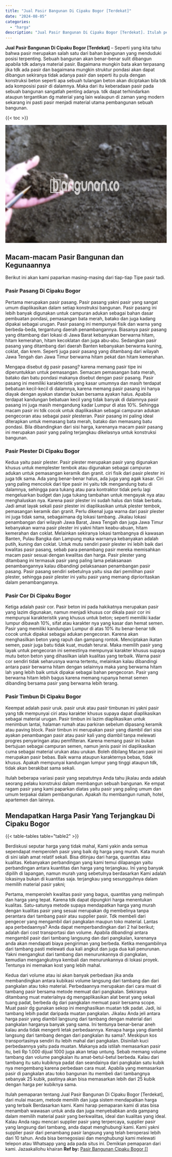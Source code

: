 ```yaml
---
title: "Jual Pasir Bangunan Di Cipaku Bogor [Terdekat]"
date: "2024-08-05"
categories: 
  - "harga"
description: "Jual Pasir Bangunan Di Cipaku Bogor [Terdekat]. Itulah pemaparan tentang Jual Pasir Bangunan Di Cipaku Bogor [Terdekat], dari mulai macam, metode memilih d..."
---
```


**Jual Pasir Bangunan Di Cipaku Bogor \[Terdekat\]** – Seperti yang kita tahu bahwa pasir merupakan salah satu dari bahan bangunan yang menduduki posisi terpenting. Sebuah bangunan akan benar-benar sulit dibangun apabila tdk adanya material pasir. Bagaimana mungkin bata akan terpasang jika tdk ada pasir dan bagaimana mungkin struktur pondasi akan dapat dibangun sekiranya tidak adanya pasir dan seperti itu pula dengan konstruksi beton seperti apa sebuah tulangan beton akan diciptakan bila tdk ada komposisi pasir di dalamnya. Maka dari itu keberadaan pasir pada sebuah bangunan sangatlah penting adanya. tdk dapat terhindarkan ataupun tergantikan dg material yang lain walaupun di zaman yang modern sekarang ini pasti pasir menjadi material utama pembangunan sebuah bangunan.

{{< toc >}}

![Jual Pasir Bangunan Di Cipaku Bogor [Terdekat]](/images/jual-pasir-bangunan-55.png)

## Macam-macam Pasir Bangunan dan Kegunaannya

Berikut ini akan kami paparkan masing-masing dari tiap-tiap Tipe pasir tadi.

### Pasir Pasang Di Cipaku Bogor

Pertama merupakan pasir pasang. Pasir pasang yakni pasir yang sangat umum diaplikasikan dalam setiap konstruksi bangunan. Pasir pasang ini lebih banyak digunakan untuk campuran adukan sebagai bahan dasar pembuatan pondasi, pemasangan bata merah, batako dan juga kadang dipakai sebagai urugan. Pasir pasang ini mempunyai fisik dan warna yang berbeda-beda, tergantung daerah penambangannya. Biasanya pasir pasang yang ditambang dari lokasi di Jawa Barat kebanyakan berwarna hitam, hitam kemerahan, hitam kecoklatan dan juga abu-abu. Sedangkan pasir pasang yang ditambang dari daerah Banten kebanyakan berwarna kuning, coklat, dan krem. Seperti juga pasir pasang yang ditambang dari wilayah Jawa Tengah dan Jawa Timur berwarna hitam pekat dan hitam kemerahan.

Mengapa disebut dg pasir pasang? karena memang pasir tipe ini diperuntukkan untuk pemasangan. Semacam pemasangan bata merah, batako dan batu pondasi makanya disebut dengan pasir pasang. Pasir pasang ini memiliki karakteristik yang kasar umumnya dan masih terdapat bebatuan kecil-kecil di dalamnya, karena memang pasir pasang ini hanya diayak dengan ayakan standar bukan bersama ayakan halus. Apabila terdapat kandungan bebatuan kecil yang tidak banyak di dalamnya pasir pasang ini juga masih mengandung kadar Lumpur di atas 10%. Sehingga macam pasir ini tdk cocok untuk diaplikasikan sebagai campuran adukan pengecoran atau sebagai pasir plesteran. Pasir pasang ini paling ideal diterapkan untuk memasang bata merah, batako dan memasang batu pondasi. Bila dibandingkan dari sisi harga, karenanya macam pasir pasang ini merupakan pasir yang paling terjangkau dikelasnya untuk konstruksi bangunan.

### Pasir Plester Di Cipaku Bogor

Kedua yaitu pasir plester. Pasir plester merupakan pasir yang digunakan khusus untuk memplester tembok atau digunakan sebagai campuran adukan untuk pemasangan keramik dan granit. ciri fisik dari pasir plester ini juga tdk sama. Ada yang benar-benar halus, ada juga yang agak kasar. Ciri yang paling mencolok dari tipe pasir ini yaitu tdk mengandung batu di dalamnya, sehingga para tukang atau para kontraktor tidak perlu lagi mengeluarkan budget dan juga tukang tambahan untuk mengayak nya atau menghaluskan nya. Karena pasir plester ini sudah halus dan tidak berbatu. Jadi amat layak sekali pasir plester ini diaplikasikan untuk plester tembok, pemasangan keramik dan granit. Perlu dikenal juga warna dari pasir plester ini juga tidak sama, sebagaimana dg lokasi tambang. Jikalau lokasi penambangan dari wilayah Jawa Barat, Jawa Tengah dan juga Jawa Timur kebanyakan warna pasir plester ini yakni hitam keabu-abuan, hitam kemerahan dan coklat. Melainkan sekiranya lokasi tambangnya di kawasan Banten, Pulau Bangka dan Lampung maka warnanya kebanyakan adalah putih, kuning dan coklat. Untuk mutu sendiri pasir plester ini lebih baik dari kwalitas pasir pasang, sebab para penambang pasir mereka memisahkan macam pasir sesuai dengan kwalitas dan harga. Pasir plester yang ditambang ini termasuk pasir yang paling lama pelaksanaan penambangannya kalau dibandingi pelaksanaan penambangan pasir pasang. Pasir pasang sendiri sebetulnya yaitu sisa dari pemilihan pasir plester, sehingga pasir plester ini yaitu pasir yang memang diprioritaskan dalam penambangannya.

### Pasir Cor Di Cipaku Bogor

Ketiga adalah pasir cor. Pasir beton ini pada hakikatnya merupakan pasir yang lazim digunakan, namun menjadi khusus cor dikala pasir cor ini mempunyai karakteristik yang khusus untuk beton; seperti memiliki kadar lumpur dibawah 10%, sifat atau karakter nya yang kasar dan hemat semen. Pasir yang memiliki kandungan Lumpur di atas 10% itu benar-benar tdk cocok untuk dipakai sebagai adukan pengecoran. Karena akan menghasilkan beton yang rapuh dan gampang rontok. Menciptakan ikatan semen, pasir juga batu tidak kuat, mudah terurai. Maka memilih pasir yang layak untuk pengecoran ini semestinya mempunyai karakter khusus supaya mutu beton beton yang dihasilkan ialah kualitas yang terbaik. Warna pasir cor sendiri tidak seharusnya warna tertentu, melainkan kalau dibandingi antara pasir berwarna hitam dengan selainnya maka yang berwarna hitam lah yang lebih baik untuk dipakai sebagai bahan pengecoran. Pasir yang berwarna hitam lebih bagus karena memang rupanya hemat semen dibanding bersama pasir yang berwarna lebih terang.

### Pasir Timbun Di Cipaku Bogor

Keempat adalah pasir uruk. pasir uruk atau pasir timbunan ini yakni pasir yang tdk mempunyai ciri atau karakter khusus supaya dapat diaplikasikan sebagai material urugan. Pasir timbun ini lazim diaplikasikan untuk menimbun lantai, halaman rumah atau parkiran sebelum dipasang keramik atau paving block. Pasir timbun ini merupakan pasir yang diambil dari sisa ayakan penambangan pasir atau pasir kali yang diambil tanpa melewati progres penyaringan atau pemfilteran. Karena memang pasir ini bukan bertujuan sebagai campuran semen, namun jenis pasir ini diaplikasikan cuma sebagai material urukan atau urukan. Boleh dibilang Macam pasir ini merupakan pasir bebas. Baik warna ataupun karakternya bebas, tidak khusus. Apakah mempunyai kandungan lumpur yang tinggi ataupun tdk, tidak akan berakibat sama sekali.

Itulah beberapa variasi pasir yang sepatutnya Anda tahu jikalau anda adalah seorang pelaku konstruksi dalam membangun sebuah bangunan. Ke empat ragam pasir yang kami paparkan diatas yaitu pasir yang paling umum dan umum terpakai dalam pembangunan. Apakah itu membangun rumah, hotel, apartemen dan lainnya.

## Mendapatkan Harga Pasir Yang Terjangkau Di Cipaku Bogor

{{< table-tables table="table2" >}}

Berdiskusi seputar harga yang tidak mahal, Kami yakin anda semua sependapat memperoleh pasir yang baik dg harga yang murah. Kata murah di sini ialah amat relatif sekali. Bisa ditinjau dari harga, quantitas atau kualitas. Kebanyakan perbandingan yang kami temui dilapangan yaitu perbandingan antara kuantitas dan harga yang terjangkau. Ini yang banyak dipilih di lapangan, namun murah yang sebetulnya berdasarkan Kami adalah lokasinya bukan di kuantitas saja. terjangkau yang sesungguhnya dalam memilih material pasir yakni;

Pertama, memperoleh kwalitas pasir yang bagus, quantitas yang melimpah dan harga yang tepat. Karena tdk dapat dipungkiri harga menentukan kualitas. Satu-satunya metode supaya mendapatkan harga yang murah dengan kualitas pasir yang sesuai merupakan dg membelinya tanpa perantara dari tambang pasir atau supplier pasir. Tdk membeli dari pengecer yang mengambil dari pangkalan maupun toko material. Lantas apa perbedaannya? Anda dapat memperbandingkan dari 2 hal berikut; adalah dari cost transportasi dan volume. Apabila dibandingi antara mengambil pasir dari tambang langsung dan dari pangkalan, karenanya anda akan mendapati biaya pengiriman yang berbeda. Ketika mengambilnya dari tambang pasti melewati dua kali angkut dan juga dua kali penurunan. Yakni mengangkut dari tambang dan menurunkannya di pangkalan, kemudian mengangkutnya kembali dan menurunkannya di lokasi proyek. Tentunya ini memakan kost yang lebih mahal.

Kedua dari volume atau isi akan banyak perbedaan jika anda membandingkan antara kubikasi volume langsung dari tambang dan dari pangkalan atau toko material. Perbedaannya merupakan dari cara muat di tambang pasir bersama metode memuat dari pangkalan. Sekiranya ditambang muat materialnya dg mengaplikasikan alat berat yang sekali tuang padat, berbeda dg dari pangkalan memuat pasir bersama scope. Muat pasir dg gunakan sekop ini menghasilkan muatan tdk padat. Jadi, isi tambang lebih padat daripada muatan pangkalan. Jikalau Anda jeli antara harga pasir yang diambil langsung dari tambang dengan material dari pangkalan harganya banyak yang sama. Ini tentunya benar-benar aneh kalau anda tidak mengerti letak perbedaannya. Kenapa harga yang diambil langsung dari tambang dengan dari pangkalan itu sama?. Meskipun kos transportasinya sendiri itu lebih mahal dari pangkalan. Disinilah kuci perbedaannya yaitu pada muatan. Makanya ada istilah memasarkan pasir itu, beli Rp 1.000 dijual 1000 juga akan tetap untung. Sebab memang volume tambang dan volume pangkalan itu amat-betul-betul berbeda. Kalau dari tambang itu satu kubiknya padat dan seandainya dari pangkalan satu kubik nya mengembang karena perbedaan cara muat. Apabila yang memasarkan pasir di pangkalan atau toko bangunan itu membeli dari tambangnya sebanyak 25 kubik, pastinya akan bisa memasarkan lebih dari 25 kubik dengan harga per kubiknya sama.

Itulah pemaparan tentang Jual Pasir Bangunan Di Cipaku Bogor \[Terdekat\], dari mulai macam, metode memilih dan juga sistem mendapatkan harga yang terbaik Berdasarkan kami. Kami harap pemaparan kami di atas bisa menambah wawasan untuk anda dan juga menyebabkan anda gampang dalam memilih material pasir yang berkwalitas, ideal dan kualitas yang ideal. Kalau Anda ragu mencari supplier pasir yang terpercaya, supplier pasir yang langsung dari tambang, anda dapat menghubungi kami. Kami yakni supplier pasir dari penambang pasir langsung yang telah beroperasi lebih dari 10 tahun. Anda bisa bernegosiasi dan menghubungi kami melewati telepon atau Whatsapp yang ada pada situs ini. Demikian pemaparan dari kami. Jazaakallohu khairan
**Ref by:** [Pasir Bangunan Cipaku Bogor []](https://id.wikipedia.org/wiki/Pasir)
